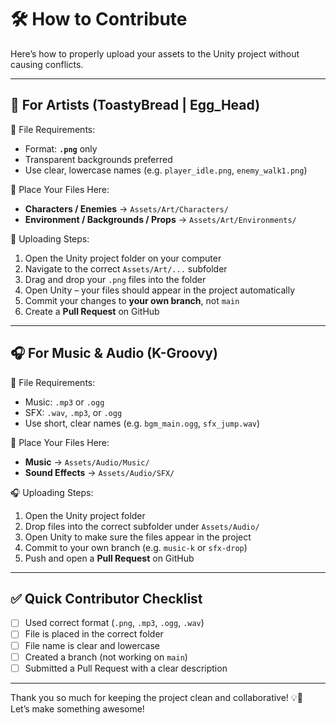 # 🛠️ How to Contribute

Here’s how to properly upload your assets to the Unity project without causing conflicts.

---

## 🎨 For Artists (ToastyBread | Egg_Head)

🎨 File Requirements:
- Format: **`.png`** only
- Transparent backgrounds preferred
- Use clear, lowercase names (e.g. `player_idle.png`, `enemy_walk1.png`)

📁 Place Your Files Here:
- **Characters / Enemies** → `Assets/Art/Characters/`
- **Environment / Backgrounds / Props** → `Assets/Art/Environments/`

🧠 Uploading Steps:
1. Open the Unity project folder on your computer
2. Navigate to the correct `Assets/Art/...` subfolder
3. Drag and drop your `.png` files into the folder
4. Open Unity – your files should appear in the project automatically
5. Commit your changes to **your own branch**, not `main`
6. Create a **Pull Request** on GitHub

---

## 🎧 For Music & Audio (K-Groovy)

🎵 File Requirements:
- Music: `.mp3` or `.ogg`
- SFX: `.wav`, `.mp3`, or `.ogg`
- Use short, clear names (e.g. `bgm_main.ogg`, `sfx_jump.wav`)

📁 Place Your Files Here:
- **Music** → `Assets/Audio/Music/`
- **Sound Effects** → `Assets/Audio/SFX/`

🎧 Uploading Steps:
1. Open the Unity project folder
2. Drop files into the correct subfolder under `Assets/Audio/`
3. Open Unity to make sure the files appear in the project
4. Commit to your own branch (e.g. `music-k` or `sfx-drop`)
5. Push and open a **Pull Request** on GitHub

---

## ✅ Quick Contributor Checklist

- [ ] Used correct format (`.png`, `.mp3`, `.ogg`, `.wav`)
- [ ] File is placed in the correct folder
- [ ] File name is clear and lowercase
- [ ] Created a branch (not working on `main`)
- [ ] Submitted a Pull Request with a clear description

---

Thank you so much for keeping the project clean and collaborative! 💡💾  
Let’s make something awesome!
